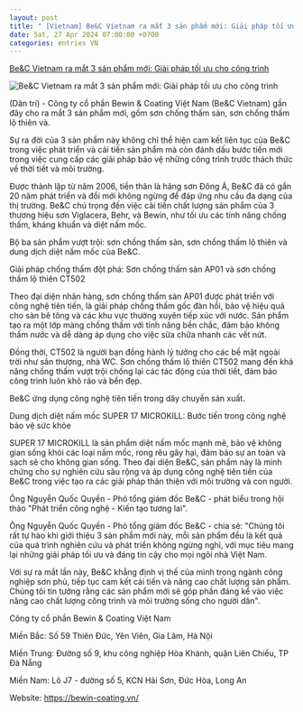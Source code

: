 ```yaml
---
layout: post
title: " [Vietnam] Be&C Vietnam ra mắt 3 sản phẩm mới: Giải pháp tối ưu cho công trình"
date: Sat, 27 Apr 2024 07:00:00 +0700
categories: entries VN
---
```

[Be&C Vietnam ra mắt 3 sản phẩm mới: Giải pháp tối ưu cho công trình](https://dantri.com.vn/kinh-doanh/bec-vietnam-ra-mat-3-san-pham-moi-giai-phap-toi-uu-cho-cong-trinh-20240426133725298.htm)

![Be&C Vietnam ra mắt 3 sản phẩm mới: Giải pháp tối ưu cho công trình](https://cdnphoto.dantri.com.vn/gm9TILlpgJQe3-SBi49EYhuJoxA=/zoom/1200_630/2024/04/26/a1-crop-1714113328554.jpeg)

(Dân trí) - Công ty cổ phần Bewin & Coating Việt Nam (Be&C Vietnam) gần đây cho ra mắt 3 sản phẩm mới, gồm sơn chống thấm sàn, sơn chống thấm lộ thiên và.

Sự ra đời của 3 sản phẩm này không chỉ thể hiện cam kết liên tục của Be&C trong việc phát triển và cải tiến sản phẩm mà còn đánh dấu bước tiến mới trong việc cung cấp các giải pháp bảo vệ những công trình trước thách thức về thời tiết và môi trường.

Được thành lập từ năm 2006, tiền thân là hãng sơn Đông Á, Be&C đã có gần 20 năm phát triển và đổi mới không ngừng để đáp ứng nhu cầu đa dạng của thị trường. Be&C chú trọng đến việc cải tiến chất lượng sản phẩm của 3 thương hiệu sơn Viglacera, Behr, và Bewin, như tối ưu các tính năng chống thấm, kháng khuẩn và diệt nấm mốc.

Bộ ba sản phẩm vượt trội: sơn chống thấm sàn, sơn chống thấm lộ thiên và dung dịch diệt nấm mốc của Be&C.

Giải pháp chống thấm đột phá: Sơn chống thấm sàn AP01 và sơn chống thấm lộ thiên CT502

Theo đại diện nhãn hàng, sơn chống thấm sàn AP01 được phát triển với công nghệ tiên tiến, là giải pháp chống thấm gốc đàn hồi, bảo vệ hiệu quả cho sàn bê tông và các khu vực thường xuyên tiếp xúc với nước. Sản phẩm tạo ra một lớp màng chống thấm với tính năng bền chắc, đảm bảo không thấm nước và dễ dàng áp dụng cho việc sửa chữa nhanh các vết nứt.

Đồng thời, CT502 là người bạn đồng hành lý tưởng cho các bề mặt ngoài trời như sân thượng, nhà WC. Sơn chống thấm lộ thiên CT502 mang đến khả năng chống thấm vượt trội chống lại các tác động của thời tiết, đảm bảo công trình luôn khô ráo và bền đẹp.

Be&C ứng dụng công nghệ tiên tiến trong dây chuyền sản xuất.

Dung dịch diệt nấm mốc SUPER 17 MICROKILL: Bước tiến trong công nghệ bảo vệ sức khỏe

SUPER 17 MICROKILL là sản phẩm diệt nấm mốc mạnh mẽ, bảo vệ không gian sống khỏi các loại nấm mốc, rong rêu gây hại, đảm bảo sự an toàn và sạch sẽ cho không gian sống. Theo đại diện Be&C, sản phẩm này là minh chứng cho sự nghiên cứu sâu rộng và áp dụng công nghệ tiên tiến của Be&C trong việc tạo ra các giải pháp thân thiện với môi trường và con người.

Ông Nguyễn Quốc Quyền - Phó tổng giám đốc Be&C - phát biểu trong hội thảo "Phát triển công nghệ - Kiến tạo tương lai".

Ông Nguyễn Quốc Quyền - Phó tổng giám đốc Be&C - chia sẻ: "Chúng tôi rất tự hào khi giới thiệu 3 sản phẩm mới này, mỗi sản phẩm đều là kết quả của quá trình nghiên cứu và phát triển không ngừng nghỉ, với mục tiêu mang lại những giải pháp tối ưu và đáng tin cậy cho mọi ngôi nhà Việt Nam.

Với sự ra mắt lần này, Be&C khẳng định vị thế của mình trong ngành công nghiệp sơn phủ, tiếp tục cam kết cải tiến và nâng cao chất lượng sản phẩm. Chúng tôi tin tưởng rằng các sản phẩm mới sẽ góp phần đáng kể vào việc nâng cao chất lượng công trình và môi trường sống cho người dân".

Công ty cổ phần Bewin & Coating Việt Nam

Miền Bắc: Số 59 Thiên Đức, Yên Viên, Gia Lâm, Hà Nội

Miền Trung: Đường số 9, khu công nghiệp Hòa Khánh, quận Liên Chiểu, TP Đà Nẵng

Miền Nam: Lô J7 - đường số 5, KCN Hải Sơn, Đức Hòa, Long An

Website: https://bewin-coating.vn/

